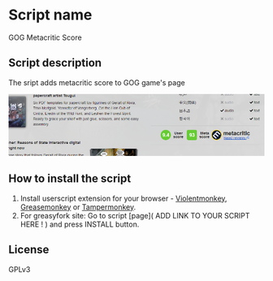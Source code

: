 # Script name

GOG Metacritic Score

## Script description

The sript adds metacritic score to GOG game's page

![metacritic score on gog game's page](mcg-screenshot.png)

## How to install the script

1. Install userscript extension for your browser - [Violentmonkey](https://violentmonkey.github.io/get-it/), [Greasemonkey](https://addons.mozilla.org/en-US/firefox/addon/greasemonkey/) or [Tampermonkey](https://tampermonkey.net/).
2. For greasyfork site: Go to script [page]( ADD LINK TO YOUR SCRIPT HERE ! ) and press INSTALL button.

## License

GPLv3